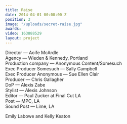 ```yaml
---
title: Raise
date: 2014-04-01 00:00:00 Z
position: 3
image: "/uploads/secret-raise.jpg"
awards: 
video: 163888529
layout: project
---
```


Director — Aoife McArdle  
Agency — Wieden & Kennedy, Portland  
Production company — Anonymous Content/Somesuch  
Exec Producer Somesuch — Sally Campbell  
Exec Producer Anonymous — Sue Ellen Clair  
Producer — Chris Gallagher  
DoP — Alexis Zabe  
Stylist — Alexis Johnson  
Editor — Paul Zucker at Final Cut LA  
Post — MPC, LA  
Sound Post — Lime, LA

Emily Labowe and Kelly Keaton
